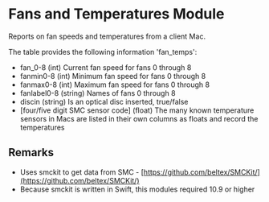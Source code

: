 Fans and Temperatures Module
==============

Reports on fan speeds and temperatures from a client Mac.

The table provides the following information 'fan_temps':

* fan_0-8 (int) Current fan speed for fans 0 through 8
* fanmin0-8 (int) Minimum fan speed for fans 0 through 8
* fanmax0-8 (int) Maximum fan speed for fans 0 through 8
* fanlabel0-8 (string) Names of fans 0 through 8
* discin (string) Is an optical disc inserted, true/false
* \[four/five digit SMC sensor code] (float) The many known temperature sensors in Macs are listed in their own columns as floats and record the temperatures


Remarks
---

* Uses smckit to get data from SMC - [https://github.com/beltex/SMCKit/](https://github.com/beltex/SMCKit/)
* Because smckit is written in Swift, this modules required 10.9 or higher